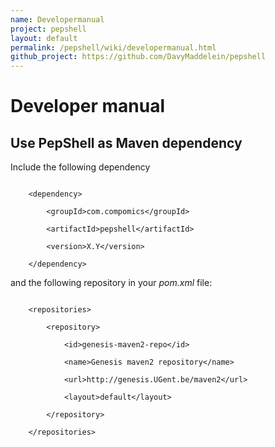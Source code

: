 ```yaml
---
name: Developermanual
project: pepshell
layout: default
permalink: /pepshell/wiki/developermanual.html
github_project: https://github.com/DavyMaddelein/pepshell
---
```


# Developer manual



## Use PepShell as Maven dependency



Include the following dependency



```

    <dependency>

        <groupId>com.compomics</groupId>

        <artifactId>pepshell</artifactId>

        <version>X.Y</version>

    </dependency>

```



and the following repository in your _pom.xml_ file:



```

    <repositories>                   

        <repository>

            <id>genesis-maven2-repo</id>

            <name>Genesis maven2 repository</name>

            <url>http://genesis.UGent.be/maven2</url>

            <layout>default</layout>

        </repository>              

    </repositories>

```
